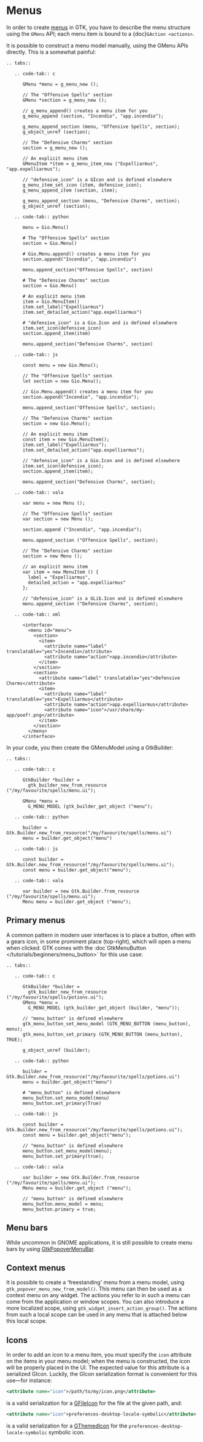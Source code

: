 # Menus

In order to create [menus](https://developer.gnome.org/hig/patterns/controls/menus.html) in GTK, you
have to describe the menu structure using the `GMenu` API; each menu item is
bound to a {doc}`GAction <actions>`.

It is possible to construct a menu model manually, using the GMenu APIs
directly. This is a somewhat painful:

```{eval-rst}
.. tabs::

   .. code-tab:: c

      GMenu *menu = g_menu_new ();

      // The "Offensive Spells" section
      GMenu *section = g_menu_new ();

      // g_menu_append() creates a menu item for you
      g_menu_append (section, "Incendio", "app.incendio");

      g_menu_append_section (menu, "Offensive Spells", section);
      g_object_unref (section);

      // The "Defensive Charms" section
      section = g_menu_new ();

      // An explicit menu item
      GMenuItem *item = g_menu_item_new ("Expelliarmus", "app.expelliarmus");

      // "defensive_icon" is a GIcon and is defined elsewhere
      g_menu_item_set_icon (item, defensive_icon);
      g_menu_append_item (section, item);

      g_menu_append_section (menu, "Defensive Charms", section);
      g_object_unref (section);

   .. code-tab:: python

      menu = Gio.Menu()

      # The "Offensive Spells" section
      section = Gio.Menu()

      # Gio.Menu.append() creates a menu item for you
      section.append("Incendio", "app.incendio")

      menu.append_section("Offensive Spells", section)

      # The "Defensive Charms" section
      section = Gio.Menu()

      # An explicit menu item
      item = Gio.MenuItem()
      item.set_label("Expelliarmus")
      item.set_detailed_action("app.expelliarmus")

      # "defensive_icon" is a Gio.Icon and is defined elsewhere
      item.set_icon(defensive_icon)
      section.append_item(item)

      menu.append_section("Defensive Charms", section)

   .. code-tab:: js

      const menu = new Gio.Menu();

      // The "Offensive Spells" section
      let section = new Gio.Menu();

      // Gio.Menu.append() creates a menu item for you
      section.append("Incendio", "app.incendio");

      menu.append_section("Offensive Spells", section);

      // The "Defensive Charms" section
      section = new Gio.Menu();

      // An explicit menu item
      const item = new Gio.MenuItem();
      item.set_label("Expelliarmus");
      item.set_detailed_action("app.expelliarmus");

      // "defensive_icon" is a Gio.Icon and is defined elsewhere
      item.set_icon(defensive_icon);
      section.append_item(item);

      menu.append_section("Defensive Charms", section);

   .. code-tab:: vala

      var menu = new Menu ();

      // The "Offensive Spells" section
      var section = new Menu ();

      section.append ("Incendio", "app.incendio");

      menu.append_section ("Offensice Spells", section);

      // The "Defensive Charms" section
      section = new Menu ();

      // an explicit menu item
      var item = new MenuItem () {
        label = "Expelliarmus",
        detailed_action = "app.expelliarmus"
      };

      // "defensive_icon" is a GLib.Icon and is defined elsewhere
      menu.append_section ("Defensive Charms", section);

   .. code-tab:: xml

      <interface>
        <menu id="menu">
          <section>
            <item>
              <attribute name="label" translatable="yes">Incendio</attribute>
              <attribute name="action">app.incendio</attribute>
            </item>
          </section>
          <section>
            <attribute name="label" translatable="yes">Defensive Charms</attribute>
            <item>
              <attribute name="label" translatable="yes">Expelliarmus</attribute>
              <attribute name="action">app.expelliarmus</attribute>
              <attribute name="icon">/usr/share/my-app/poof!.png</attribute>
            </item>
          </section>
        </menu>
      </interface>

```

In your code, you then create the GMenuModel using a GtkBuilder:

```{eval-rst}
.. tabs::

   .. code-tab:: c

      GtkBuilder *builder =
        gtk_builder_new_from_resource ("/my/favourite/spells/menu.ui");

      GMenu *menu =
        G_MENU_MODEL (gtk_builder_get_object ("menu");

   .. code-tab:: python

      builder = Gtk.Builder.new_from_resource("/my/favourite/spells/menu.ui")
      menu = builder.get_object("menu")

   .. code-tab:: js

      const builder = Gtk.Builder.new_from_resource("/my/favourite/spells/menu.ui");
      const menu = builder.get_object("menu");

   .. code-tab:: vala

      var builder = new Gtk.Builder.from_resource ("/my/favourite/spells/menu.ui");
      Menu menu = builder.get_object ("menu");

```

## Primary menus

A common pattern in modern user interfaces is to place a button, often with a
gears icon, in some prominent place (top-right), which will open a menu when
clicked. GTK comes with the :doc\`GtkMenuButton \</tutorials/beginners/menu_button>\`
for this use case:

```{eval-rst}
.. tabs::

   .. code-tab:: c

      GtkBuilder *builder =
        gtk_builder_new_from_resource ("/my/favourite/spells/potions.ui");
      GMenu *menu =
        G_MENU_MODEL (gtk_builder_get_object (builder, "menu"));

      // "menu_button" is defined elsewhere
      gtk_menu_button_set_menu_model (GTK_MENU_BUTTON (menu_button), menu);
      gtk_menu_button_set_primary (GTK_MENU_BUTTON (menu_button), TRUE);

      g_object_unref (builder);

   .. code-tab:: python

      builder = Gtk.Builder.new_from_resource("/my/favourite/spells/potions.ui")
      menu = builder.get_object("menu")

      # "menu_button" is defined elsewhere
      menu_button.set_menu_model(menu)
      menu_button.set_primary(True)

   .. code-tab:: js

      const builder = Gtk.Builder.new_from_resource("/my/favourite/spells/potions.ui");
      const menu = builder.get_object("menu");

      // "menu_button" is defined elsewhere
      menu_button.set_menu_model(menu);
      menu_button.set_primary(true);

   .. code-tab:: vala

      var builder = new Gtk.Builder.from_resource ("/my/favourite/spells/menu.ui");
      Menu menu = builder.get_object ("menu");

      // "menu_button" is defined elsewhere
      menu_button.menu_model = menu;
      menu_button.primary = true;
```

## Menu bars

While uncommon in GNOME applications, it is still possible to create menu bars
by using [GtkPopoverMenuBar](https://docs.gtk.org/gtk4/class.PopoverMenuBar.html).

## Context menus

It is possible to create a 'freestanding' menu from a menu model, using
`gtk_popover_menu_new_from_model()`. This menu can then be used as a context
menu on any widget. The actions you refer to in such a menu can come from the
application or window scopes. You can also introduce a more localized scope,
using `gtk_widget_insert_action_group()`. The actions from such a local scope
can be used in any menu that is attached below this local scope.

## Icons

In order to add an icon to a menu item, you must specify the `icon` attribute
on the items in your menu model; when the menu is constructed, the icon will be
properly placed in the UI. The expected value for this attribute is a serialized
GIcon. Luckily, the GIcon serialization format is convenient for this use—for
instance:

```xml
<attribute name="icon">/path/to/my/icon.png</attribute>
```

is a valid serialization for a [GFileIcon](https://docs.gtk.org/gio/class.FileIcon.html)
for the file at the given path, and:

```xml
<attribute name="icon">preferences-desktop-locale-symbolic</attribute>
```

is a valid serialization for a [GThemedIcon](https://docs.gtk.org/gio/class.ThemedIcon.html)
for the `preferences-desktop-locale-symbolic` symbolic icon.
